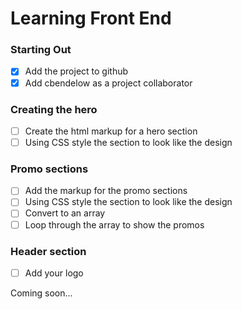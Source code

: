 # Learning Front End

### Starting Out

- [x] Add the project to github
- [x] Add cbendelow as a project collaborator

### Creating the hero
- [ ] Create the html markup for a hero section
- [ ] Using CSS style the section to look like the design

### Promo sections
- [ ] Add the markup for the promo sections
- [ ] Using CSS style the section to look like the design
- [ ] Convert to an array
- [ ] Loop through the array to show the promos

### Header section
- [ ] Add your logo

Coming soon...